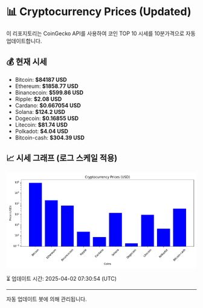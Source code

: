 
# 📊 Cryptocurrency Prices (Updated)

이 리포지토리는 CoinGecko API를 사용하여 코인 TOP 10 시세를 10분가격으로 자동 업데이트합니다.

## 💰 현재 시세
- Bitcoin: **$84187 USD**
- Ethereum: **$1858.77 USD**
- Binancecoin: **$599.86 USD**
- Ripple: **$2.08 USD**
- Cardano: **$0.667054 USD**
- Solana: **$124.2 USD**
- Dogecoin: **$0.16855 USD**
- Litecoin: **$81.74 USD**
- Polkadot: **$4.04 USD**
- Bitcoin-cash: **$304.39 USD**

## 📈 시세 그래프 (로그 스케일 적용)
![Crypto Prices](crypto_prices.png)

⏳ 업데이트 시간: 2025-04-02 07:30:54 (UTC)

---
자동 업데이트 봇에 의해 관리됩니다.
